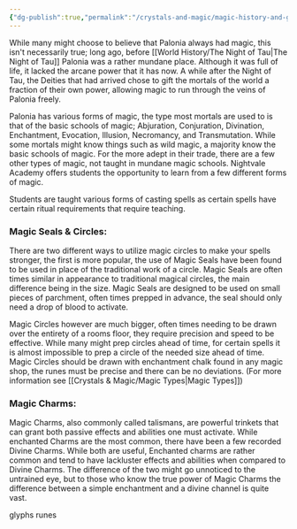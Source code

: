 ```yaml
---
{"dg-publish":true,"permalink":"/crystals-and-magic/magic-history-and-general-information/"}
---
```



While many might choose to believe that Palonia always had magic, this isn't necessarily true; long ago, before [[World History/The Night of Tau\|The Night of Tau]] Palonia was a rather mundane place. Although it was full of life, it lacked the arcane power that it has now. A while after the Night of Tau, the Deities that had arrived chose to gift the mortals of the world a fraction of their own power, allowing magic to run through the veins of Palonia freely.

Palonia has various forms of magic, the type most mortals are used to is that of the basic schools of magic; Abjuration, Conjuration, Divination, Enchantment, Evocation, Illusion, Necromancy, and Transmutation. While some mortals might know things such as wild magic, a majority know the basic schools of magic. For the more adept in their trade, there are a few other types of magic, not taught in mundane magic schools. Nightvale Academy offers students the opportunity to learn from a few different forms of magic.

Students are taught various forms of casting spells as certain spells have certain ritual requirements that require teaching.

### Magic Seals & Circles:

There are two different ways to utilize magic circles to make your spells stronger, the first is more popular, the use of Magic Seals have been found to be used in place of the traditional work of a circle. Magic Seals are often times similar in appearance to traditional magical circles, the main difference being in the size. Magic Seals are designed to be used on small pieces of parchment, often times prepped in advance, the seal should only need a drop of blood to activate.

Magic Circles however are much bigger, often times needing to be drawn over the entirety of a rooms floor, they require precision and speed to be effective. While many might prep circles ahead of time, for certain spells it is almost impossible to prep a circle of the needed size ahead of time. Magic Circles should be drawn with enchantment chalk found in any magic shop, the runes must be precise and there can be no deviations.
(For more information see [[Crystals & Magic/Magic Types\|Magic Types]])

### Magic Charms:

Magic Charms, also commonly called talismans, are powerful trinkets that can grant both passive effects and abilities one must activate. While enchanted Charms are the most common, there have been a few recorded Divine Charms. While both are useful, Enchanted charms are rather common and tend to have lackluster effects and abilities when compared to Divine Charms. The difference of the two might go unnoticed to the untrained eye, but to those who know the true power of Magic Charms the difference between a simple enchantment and a divine channel is quite vast.

glyphs
runes